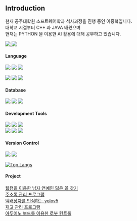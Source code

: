 ## Introduction

현재 공주대학원 소프트웨어학과 석사과정을 진행 중인 이종혁입니다.  
대학교 시절부터 C++ 과 JAVA 배웠으며  
현재는 PYTHON 을 이용한 AI 활용에 대해 공부하고 있습니다.  

<a href="mailto:(rty0408@gmail.com)" target="_blank">
<img src="https://img.shields.io/badge/Gmail-ff0000?style=flat-square&logo=Gmail&logoColor=white"/> 
</a>
<a href="https://www.instagram.com/ree_zong/" target="_blank">
<img src="https://img.shields.io/badge/Instagram-E4405F?style=flat-square&logo=Instagram&logoColor=white"/> 
</a>

#### Language  
<img src="https://img.shields.io/badge/python-3776AB?style=for-the-badge&logo=python&logoColor=white">  <img src="https://img.shields.io/badge/c++-00599C?style=for-the-badge&logo=cplusplus&logoColor=white"> <img src="https://img.shields.io/badge/JavaScript-F7DF1E?style=for-the-badge&logo=javascript&logoColor=white">  

<img src="https://img.shields.io/badge/HTML5-E34F26?style=for-the-badge&logo=html5&logoColor=white"> <img src="https://img.shields.io/badge/css3-1572B6?style=for-the-badge&logo=css3&logoColor=white"> <img src="https://img.shields.io/badge/react-61DAFB?style=for-the-badge&logo=react&logoColor=white">   

#### Database  
<img src="https://img.shields.io/badge/mysql-4479A1?style=for-the-badge&logo=mysql&logoColor=white"> <img src="https://img.shields.io/badge/mariadb-003545?style=for-the-badge&logo=mariadb&logoColor=white"> <img src="https://img.shields.io/badge/Oreacle-F80000?style=for-the-badge&logo=oracle&logoColor=white"> 

#### Development Tools  
<img src="https://img.shields.io/badge/anaconda-44A833?style=for-the-badge&logo=anaconda&logoColor=white"> <img src="https://img.shields.io/badge/android-3DDC84?style=for-the-badge&logo=android&logoColor=white"> <img src="https://img.shields.io/badge/vs code-007ACC?style=for-the-badge&logo=visualstudiocode&logoColor=white">  
<img src="https://img.shields.io/badge/vs-5C2D91?style=for-the-badge&logo=visualstudio&logoColor=white"> <img src="https://img.shields.io/badge/eclipse-2C2255?style=for-the-badge&logo=eclipseide&logoColor=white"> <img src="https://img.shields.io/badge/arduino-00878F?style=for-the-badge&logo=arduino&logoColor=white">  

#### Version Control  
<img src="https://img.shields.io/badge/git-F05032?style=for-the-badge&logo=git&logoColor=white"> <img src="https://img.shields.io/badge/github-181717?style=for-the-badge&logo=github&logoColor=white">

[![Top Langs](https://github-readme-stats.vercel.app/api/top-langs/?username=KR-LJH)](https://github.com/anuraghazra/github-readme-stats)


#### Project  

[웹캠을 이용한 남자 연예인 닮은 꼴 찾기](https://github.com/KR-LJH/alwebapp)  
[주소록 관리 프로그램](https://github.com/KR-LJH/addressbook)  
[택배상자를 인식하는 yolov5](https://github.com/KR-LJH/DeliBox)  
[재고 관리 프로그램](https://github.com/KR-LJH/Invertory)  
[아두이노 보드를 이용한 로봇 컨트롤](https://github.com/KR-LJH/Robot-Control)
